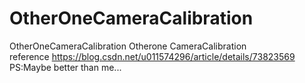 # OtherOneCameraCalibration
OtherOneCameraCalibration
Otherone CameraCalibration  
reference https://blog.csdn.net/u011574296/article/details/73823569   
PS:Maybe better than me...
